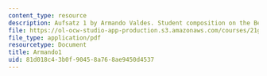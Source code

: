 ```yaml
---
content_type: resource
description: Aufsatz 1 by Armando Valdes. Student composition on the Berlin Wall.
file: https://ol-ocw-studio-app-production.s3.amazonaws.com/courses/21g-404-german-iv-spring-2005/81d018c43b0f90458a768ae9450d4537_MIT21G_404S05_aufsatz1arma.pdf
file_type: application/pdf
resourcetype: Document
title: Armando1
uid: 81d018c4-3b0f-9045-8a76-8ae9450d4537
---
```

